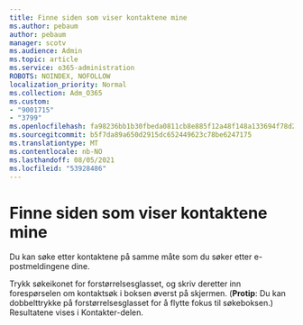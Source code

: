 ```yaml
---
title: Finne siden som viser kontaktene mine
ms.author: pebaum
author: pebaum
manager: scotv
ms.audience: Admin
ms.topic: article
ms.service: o365-administration
ROBOTS: NOINDEX, NOFOLLOW
localization_priority: Normal
ms.collection: Adm_O365
ms.custom:
- "9001715"
- "3799"
ms.openlocfilehash: fa98236bb1b30fbeda0811cb8e885f12a48f148a133694f78d2029489bf2be24
ms.sourcegitcommit: b5f7da89a650d2915dc652449623c78be6247175
ms.translationtype: MT
ms.contentlocale: nb-NO
ms.lasthandoff: 08/05/2021
ms.locfileid: "53928486"
---
```

# <a name="find-the-page-that-shows-my-contacts"></a>Finne siden som viser kontaktene mine

Du kan søke etter kontaktene på samme måte som du søker etter e-postmeldingene dine.
 
Trykk søkeikonet for forstørrelsesglasset, og skriv deretter inn forespørselen om kontaktsøk i boksen øverst på skjermen. (**Protip**: Du kan dobbelttrykke på forstørrelsesglasset for å flytte fokus til søkeboksen.) Resultatene vises i Kontakter-delen.
